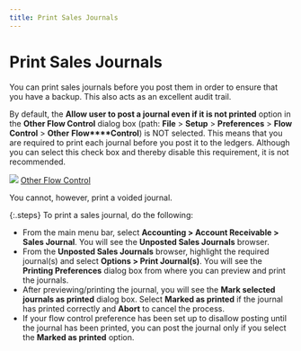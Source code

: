 ```yaml
---
title: Print Sales Journals
---
```


# Print Sales Journals


You can print sales journals before you post them in order to ensure  that you have a backup. This also acts as an excellent audit trail.


By default, the **Allow user to post 
 a journal even if it is not printed** option in the **Other 
 Flow Control** dialog box (path: **File**  > **Setup** > **Preferences**  > **Flow** **Control**  > **Other** **Flow****Control**) is NOT selected. This  means that you are required to print each journal before you post it to  the ledgers. Although you can select this check box and thereby disable  this requirement, it is not recommended.


![]({{site.acc_baseurl}}/img/lens.gif) [Other  Flow Control]({{site.bp_chm}}/other-flow-control/the-other-flow-control-dialog-box/other_flow_control_general_tab_step_by_step.html)


You cannot, however, print a voided journal.


{:.steps}
To print a sales journal, do the following:

- From the main  menu bar, select **Accounting &gt; Account 
 Receivable &gt; Sales Journal**. You will see the **Unposted 
 Sales Journals** browser.
- From the **Unposted Sales Journals** browser, highlight  the required journal(s)  and select **Options &gt; Print Journal(s)**.  You will see the **Printing 
 Preferences** dialog box from where you can preview and print  the journals.
- After previewing/printing  the journal, you will see the **Mark selected 
 journals as printed** dialog box. Select **Marked 
 as printed** if the journal has printed correctly and **Abort** to cancel the process.
- If your flow  control preference has been set up to disallow posting until the journal  has been printed, you can post the journal only if you select the **Marked as printed** option.

